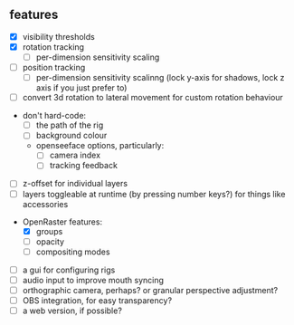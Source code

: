 ## features

- [x] visibility thresholds
- [x] rotation tracking
  - [ ] per-dimension sensitivity scaling
- [ ] position tracking
  - [ ] per-dimension sensitivity scalinng (lock y-axis for shadows, lock z axis if you just prefer to)
- [ ] convert 3d rotation to lateral movement for custom rotation behaviour
- don't hard-code:
  - [ ] the path of the rig
  - [ ] background colour
  - openseeface options, particularly:
    - [ ] camera index
    - [ ] tracking feedback
- [ ] z-offset for individual layers
- [ ] layers toggleable at runtime (by pressing number keys?) for things like accessories
- OpenRaster features:
  - [x] groups
  - [ ] opacity
  - [ ] compositing modes
- [ ] a gui for configuring rigs
- [ ] audio input to improve mouth syncing
- [ ] orthographic camera, perhaps? or granular perspective adjustment?
- [ ] OBS integration, for easy transparency?
- [ ] a web version, if possible?
